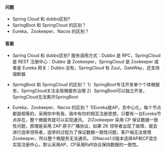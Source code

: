 #### 问题
+ Spring Cloud 和 dubbo区别?
+ SpringBoot 和 SpringCloud 的区别？
+ Eureka、Zookeeper、Nacos 的区别？




#### 答案
+ Spring Cloud 和 dubbo区别?
服务调用方式：Dubbo 是 RPC，SpringCloud 是 REST
注册中心：Dubbo 是 Zookeeper，SpringCloud 是 Zookeeper 或者是 Eureka
网关：Dubbo 没有，SpringCloud 有 Zuul，GateWay，还支持熔断器


+ SpringBoot 和 SpringCloud 的区别？
1）SpringBoot专注开发单个个体微服务，SpringCloud关注全局微服务治理
2）SpringBoot可以独立开发，SpringCloud无法离开SpringBoot


+ Eureka、Zookeeper、Nacos 的区别？
1)Eureka是AP，去中心化，每个节点都是相等的，采用你中有我，我中有你的相互注册思想，只要有一台Eureka节点存在，整个微服务就可以实现通讯。
2)Zookeeper 采用 CP 保证数据一致性问题，原理是采用 ZAP 原子广播协议，如果 ZK 领导者出现了故障，就会进行选举领导者，选举的过程为了保证数据一致性问题，客户端无法使用 Zookeeper，所以整个微服务无法通讯。
3)Nacos1.0版本选择AP和CP混合实现注册中心，默认采用AP，CP采用Raft协议保持数据的一致性。

